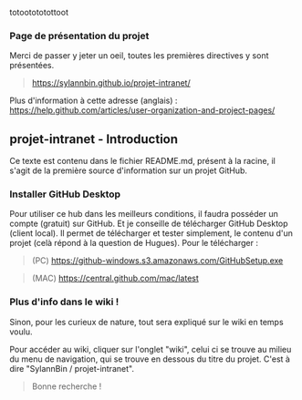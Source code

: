 totootototottoot





### Page de présentation du projet
Merci de passer y jeter un oeil, toutes les premières directives y sont présentées.
> https://sylannbin.github.io/projet-intranet/

Plus d'information à cette adresse (anglais) : https://help.github.com/articles/user-organization-and-project-pages/

## projet-intranet - Introduction

Ce texte est contenu dans le fichier README.md, présent à la racine, il s'agit de la première source d'information sur un projet GitHub.

### Installer GitHub Desktop
Pour utiliser ce hub dans les meilleurs conditions, il faudra posséder un compte (gratuit) sur GitHub.
Et je conseille de télécharger GitHub Desktop (client local). 
Il permet de télécharger et tester simplement, le contenu d'un projet (celà répond à la question de Hugues).
Pour le télécharger : 
> (PC) https://github-windows.s3.amazonaws.com/GitHubSetup.exe

> (MAC) https://central.github.com/mac/latest

### Plus d'info dans le wiki !
Sinon, pour les curieux de nature, tout sera expliqué sur le wiki en temps voulu.

Pour accéder au wiki, cliquer sur l'onglet "wiki", celui ci se trouve au milieu du menu de navigation, qui se trouve en dessous du titre du projet.
C'est à dire "SylannBin / projet-intranet".
> Bonne recherche !



